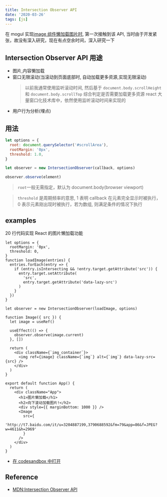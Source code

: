 ```yaml
---
title: Intersection Observer API
date: '2020-03-26'
tags: [js]
---
```


在 mogul 实现[image 组件懒加载图片时](https://github.com/freshesx/mogul/commit/0dfc9e86e509093e9719543c15dbfe31c64f217c), 第一次接触到该 API, 当时由于开发紧张，故没有深入研究，现在有点空余时间，深入研究一下

## Intersection Observer API 用途

- 图片,内容懒加载
- 窗口无限滚动(当滚动到页面底部时, 自动加载更多资源,实现无限滚动)
  > 以前我通常使用监听滚动时间, 然后基于 `document.body.scrollHeight` 和 `document.body.scrollTop` 综合判定是否需要加载更多资源
  > react 大量窗口化技术库中，依然使用监听滚动时间来实现的
- 用户行为分析(埋点)

## 用法

```javascript
let options = {
  root: document.querySelector('#scrollArea'),
  rootMargin: '0px',
  threshold: 1.0,
}

let observer = new IntersectionObserver(callback, options)

observer.observe(element)
```

> `root`一般无需指定，默认为 document.body(browser viewport)

> `threshold` 是周期频率的意思, 1 表明 callback 在元素完全显示时被执行，0 表示元素刚出现时被执行，若为数组, 则满足条件的情况下执行

## examples

20 行代码实现 React 的图片懒加载功能

```javascript{1-17,22-22}
let options = {
  rootMargin: '0px',
  threshold: 0,
}
function loadImage(entries) {
  entries.forEach(entry => {
    if (entry.isIntersecting && !entry.target.getAttribute('src')) {
      entry.target.setAttribute(
        'src',
        entry.target.getAttribute('data-lazy-src')
      )
    }
  })
}

let observer = new IntersectionObserver(loadImage, options)

function Image({ src }) {
  let image = useRef()

  useEffect(() => {
    observer.observe(image.current)
  }, [])

  return (
    <div className={`img_container`}>
      <img ref={image} className={`img`} alt={`img`} data-lazy-src={src} />
    </div>
  )
}

export default function App() {
  return (
    <div className="App">
      <h1>图片懒加载</h1>
      <h2>向下滚动加载图片!</h2>
      <div style={{ marginBottom: 1000 }} />
      <Image
        src={
          'http://t7.baidu.com/it/u=3204887199,3790688592&fm=79&app=86&f=JPEG?w=4611&h=2969'
        }
      />
    </div>
  )
}
```

- [在 codesandbox 中打开](https://codesandbox.io/s/twilight-morning-jvnyw)

## Reference

- [MDN:Intersection Observer API](https://developer.mozilla.org/en-US/docs/Web/API/Intersection_Observer_API)
